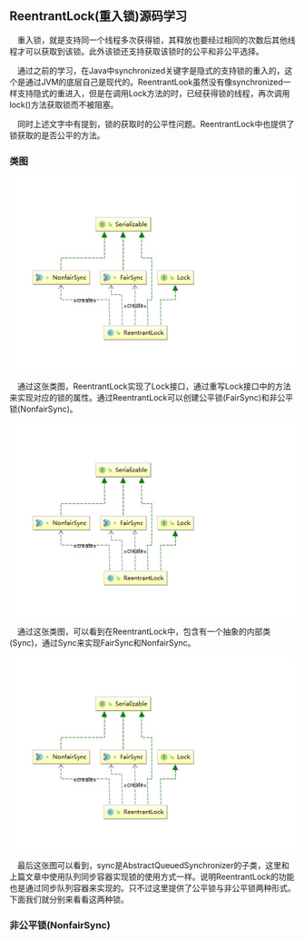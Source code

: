 ## ReentrantLock(重入锁)源码学习
&ensp;&ensp;重入锁，就是支持同一个线程多次获得锁，其释放也要经过相同的次数后其他线程才可以获取到该锁。此外该锁还支持获取该锁时的公平和非公平选择。

&ensp;&ensp;通过之前的学习，在Java中synchronized关键字是隐式的支持锁的重入的，这个是通过JVM的底层自己是现代的。ReentrantLook虽然没有像synchronized一样支持隐式的重进入，但是在调用Lock方法的时，已经获得锁的线程，再次调用lock()方法获取锁而不被阻塞。

&ensp;&ensp;同时上述文字中有提到，锁的获取时的公平性问题。ReentrantLock中也提供了锁获取的是否公平的方法。

### 类图
![image](https://github.com/FunCheney/concurrency/blob/master/src/main/java/com/fchen/concurrency/src/image/ReentrantLock1.png "ReentrantLock1")

&ensp;&ensp;通过这张类图，ReentrantLock实现了Lock接口，通过重写Lock接口中的方法来实现对应的锁的属性。通过ReentrantLock可以创建公平锁(FairSync)和非公平锁(NonfairSync)。

![image](https://github.com/FunCheney/concurrency/blob/master/src/main/java/com/fchen/concurrency/src/image/ReentrantLock1.png "ReentrantLock2")

&ensp;&ensp;通过这张类图，可以看到在ReentrantLock中，包含有一个抽象的内部类(Sync)，通过Sync来实现FairSync和NonfairSync。

![image](https://github.com/FunCheney/concurrency/blob/master/src/main/java/com/fchen/concurrency/src/image/ReentrantLock1.png "ReentrantLock3")

&ensp;&ensp;最后这张图可以看到，sync是AbstractQueuedSynchronizer的子类，这里和上篇文章中使用队列同步容器实现锁的使用方式一样。说明ReentrantLock的功能也是通过同步队列容器来实现的。只不过这里提供了公平锁与非公平锁两种形式。下面我们就分别来看看这两种锁。

### 非公平锁(NonfairSync)

